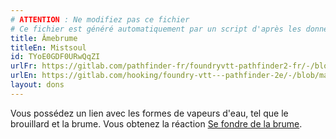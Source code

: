 ```yaml
---
# ATTENTION : Ne modifiez pas ce fichier
# Ce fichier est généré automatiquement par un script d'après les données du module Foundry VTT officiel et de sa traduction
title: Âmebrume
titleEn: Mistsoul
id: TYoE0GDF0URwQqZI
urlFr: https://gitlab.com/pathfinder-fr/foundryvtt-pathfinder2-fr/-/blob/master/data/feats/TYoE0GDF0URwQqZI.htm
urlEn: https://gitlab.com/hooking/foundry-vtt---pathfinder-2e/-/blob/master/packs/data/feats.db/mistsoul.json
layout: dons
---
```

Vous possédez un lien avec les formes de vapeurs d'eau, tel que le brouillard et la brume. Vous obtenez la réaction [Se fondre de la brume](../actions/se-fondre-dans-la-brume.md).
